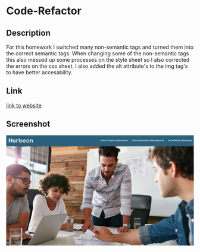 # Code-Refactor

## Description

For this homework I switched many non-semantic tags and turned them into the correct semantic tags. When changing some of the non-semantic tags this also messed up some processes on the style sheet so I also corrected the errors on the css sheet. I also added the alt attribute's to the img tag's to have better accesability.

## Link 

<a href="https://ivabon.github.io/01-code-refactor">link to website </a>

## Screenshot 

![Screenshot of website](assets/images/ivabon.github.io_01-code-refactor_%20(1).png)



